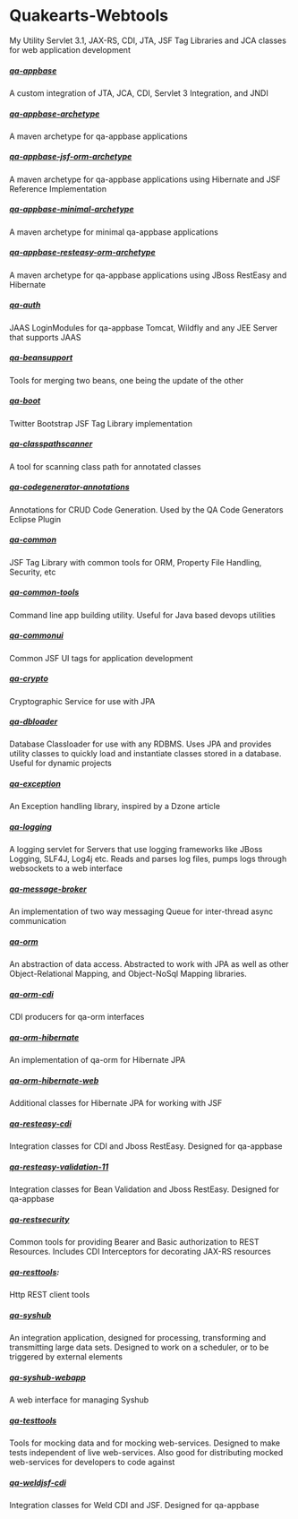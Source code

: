 # Quakearts-Webtools
 My Utility Servlet 3.1, JAX-RS, CDI, JTA, JSF Tag Libraries and JCA classes for web application development 
##### [qa-appbase](https://github.com/kwakutwumasi/Quakearts-Webtools/tree/master/qa-appbase/)
A custom integration of JTA, JCA, CDI, Servlet 3 Integration, and JNDI
##### [qa-appbase-archetype](https://github.com/kwakutwumasi/Quakearts-Webtools/tree/master/qa-appbase-archetype/) 
A maven archetype for qa-appbase applications
##### [qa-appbase-jsf-orm-archetype](https://github.com/kwakutwumasi/Quakearts-Webtools/tree/master/qa-appbase-jsf-orm-archetype/)
A maven archetype for qa-appbase applications using Hibernate and JSF Reference Implementation
##### [qa-appbase-minimal-archetype](https://github.com/kwakutwumasi/Quakearts-Webtools/tree/master/qa-appbase-minimal-archetype/)
A maven archetype for minimal qa-appbase applications
##### [qa-appbase-resteasy-orm-archetype](https://github.com/kwakutwumasi/Quakearts-Webtools/tree/master/qa-appbase-resteasy-orm-archetype/)
A maven archetype for qa-appbase applications using JBoss RestEasy and Hibernate
##### [qa-auth](https://github.com/kwakutwumasi/Quakearts-Webtools/tree/master/qa-auth/)
JAAS LoginModules for qa-appbase Tomcat, Wildfly and any JEE Server that supports JAAS
##### [qa-beansupport](https://github.com/kwakutwumasi/Quakearts-Webtools/tree/master/qa-beansupport/)
Tools for merging two beans, one being the update of the other
##### [qa-boot](https://github.com/kwakutwumasi/Quakearts-Webtools/tree/master/qa-boot)
Twitter Bootstrap JSF Tag Library implementation
##### [qa-classpathscanner](https://github.com/kwakutwumasi/Quakearts-Webtools/tree/master/qa-classpathscanner/)
A tool for scanning class path for annotated classes
##### [qa-codegenerator-annotations](https://github.com/kwakutwumasi/Quakearts-Webtools/tree/master/qa-codegenerator-annotations/)
Annotations for CRUD Code Generation. Used by the QA Code Generators Eclipse Plugin
##### [qa-common](https://github.com/kwakutwumasi/Quakearts-Webtools/tree/master/qa-common/)
JSF Tag Library with common tools for ORM, Property File Handling, Security, etc
##### [qa-common-tools](https://github.com/kwakutwumasi/Quakearts-Webtools/tree/master/qa-common-tools/)
Command line app building utility. Useful for Java based devops utilities
##### [qa-commonui](https://github.com/kwakutwumasi/Quakearts-Webtools/tree/master/qa-commonui/)
Common JSF UI tags for application development
##### [qa-crypto](https://github.com/kwakutwumasi/Quakearts-Webtools/tree/master/qa-crypto/)
Cryptographic Service for use with JPA
##### [qa-dbloader](https://github.com/kwakutwumasi/Quakearts-Webtools/tree/master/qa-dbloader/)
Database Classloader for use with any RDBMS. Uses JPA and provides utility classes to quickly load and instantiate classes stored in a database. Useful for dynamic projects
##### [qa-exception](https://github.com/kwakutwumasi/Quakearts-Webtools/tree/master/qa-exception)
An Exception handling library, inspired by a Dzone article
##### [qa-logging](https://github.com/kwakutwumasi/Quakearts-Webtools/tree/master/qa-logging/)
A logging servlet for Servers that use logging frameworks like JBoss Logging, SLF4J, Log4j etc. Reads and parses log files, pumps logs through websockets to a web interface
##### [qa-message-broker](https://github.com/kwakutwumasi/Quakearts-Webtools/tree/master/qa-message-broker/)
An implementation of two way messaging Queue for inter-thread async communication
##### [qa-orm](https://github.com/kwakutwumasi/Quakearts-Webtools/tree/master/qa-orm/)
An abstraction of data access. Abstracted to work with JPA as well as other Object-Relational Mapping, and Object-NoSql Mapping libraries.
##### [qa-orm-cdi](https://github.com/kwakutwumasi/Quakearts-Webtools/tree/master/qa-orm-cdi/)
CDI producers for qa-orm interfaces
##### [qa-orm-hibernate](https://github.com/kwakutwumasi/Quakearts-Webtools/tree/master/qa-orm-hibernate/)
An implementation of qa-orm for Hibernate JPA
##### [qa-orm-hibernate-web](https://github.com/kwakutwumasi/Quakearts-Webtools/tree/master/qa-orm-hibernate-web/)
Additional classes for Hibernate JPA for working with JSF
##### [qa-resteasy-cdi](https://github.com/kwakutwumasi/Quakearts-Webtools/tree/master/qa-resteasy-cdi/)
Integration classes for CDI and Jboss RestEasy. Designed for qa-appbase
##### [qa-resteasy-validation-11](https://github.com/kwakutwumasi/Quakearts-Webtools/tree/master/qa-resteasy-validation-11/)
Integration classes for Bean Validation and Jboss RestEasy. Designed for qa-appbase
##### [qa-restsecurity](https://github.com/kwakutwumasi/Quakearts-Webtools/tree/master/qa-restsecurity/)
Common tools for providing Bearer and Basic authorization to REST Resources. Includes CDI Interceptors for decorating JAX-RS resources
##### [qa-resttools](https://github.com/kwakutwumasi/Quakearts-Webtools/tree/master/qa-resttools/):
Http REST client tools
##### [qa-syshub](https://github.com/kwakutwumasi/Quakearts-Webtools/tree/master/qa-syshub/)
An integration application, designed for processing, transforming and transmitting large data sets. Designed to work on a scheduler, or to be triggered by external elements
##### [qa-syshub-webapp](https://github.com/kwakutwumasi/Quakearts-Webtools/tree/master/qa-syshub-webapp/)
A web interface for managing Syshub
##### [qa-testtools](https://github.com/kwakutwumasi/Quakearts-Webtools/tree/master/qa-testtools/)
Tools for mocking data and for mocking web-services. Designed to make tests independent of live web-services. Also good for distributing mocked web-services for developers to code against
##### [qa-weldjsf-cdi](https://github.com/kwakutwumasi/Quakearts-Webtools/tree/master/qa-weldjsf-cdi/)
Integration classes for Weld CDI and JSF. Designed for qa-appbase
